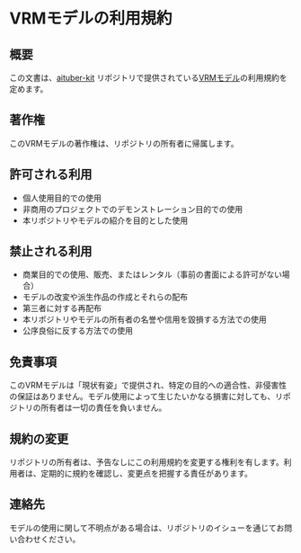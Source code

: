 # VRMモデルの利用規約

## 概要

この文書は、[aituber-kit](https://github.com/tegnike/aituber-kit) リポジトリで提供されている[VRMモデル](https://github.com/tegnike/aituber-kit/blob/feature/update-instructions/public/AvatarSample_B.vrm)の利用規約を定めます。

## 著作権

このVRMモデルの著作権は、リポジトリの所有者に帰属します。

## 許可される利用

- 個人使用目的での使用
- 非商用のプロジェクトでのデモンストレーション目的での使用
- 本リポジトリやモデルの紹介を目的とした使用

## 禁止される利用

- 商業目的での使用、販売、またはレンタル（事前の書面による許可がない場合）
- モデルの改変や派生作品の作成とそれらの配布
- 第三者に対する再配布
- 本リポジトリやモデルの所有者の名誉や信用を毀損する方法での使用
- 公序良俗に反する方法での使用

## 免責事項

このVRMモデルは「現状有姿」で提供され、特定の目的への適合性、非侵害性の保証はありません。モデル使用によって生じたいかなる損害に対しても、リポジトリの所有者は一切の責任を負いません。

## 規約の変更

リポジトリの所有者は、予告なしにこの利用規約を変更する権利を有します。利用者は、定期的に規約を確認し、変更点を把握する責任があります。

## 連絡先

モデルの使用に関して不明点がある場合は、リポジトリのイシューを通じてお問い合わせください。

